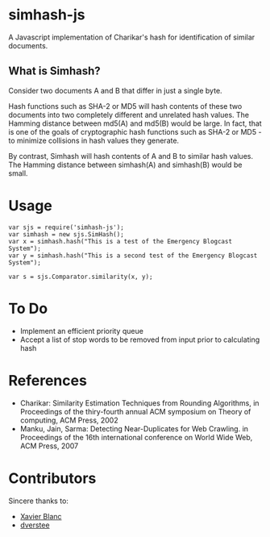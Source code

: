 # simhash-js

A Javascript implementation of Charikar's hash for identification of similar documents. 


## What is Simhash?
Consider two documents A and B that differ in just a single byte. 

Hash functions such as SHA-2 or MD5 will hash contents of these two documents into two completely different and unrelated hash values. The Hamming distance between md5(A) and md5(B) would be large. In fact, that is one of the goals of cryptographic hash functions such as SHA-2 or MD5 - to minimize collisions in hash values they generate.

By contrast, Simhash will hash contents of A and B to similar hash values. The Hamming distance between simhash(A) and simhash(B) would be small.

# Usage
    var sjs = require('simhash-js');
    var simhash = new sjs.SimHash();
    var x = simhash.hash("This is a test of the Emergency Blogcast System");
    var y = simhash.hash("This is a second test of the Emergency Blogcast System");

    var s = sjs.Comparator.similarity(x, y); 


# To Do
* Implement an efficient priority queue
* Accept a list of stop words to be removed from input prior to calculating hash

# References

* Charikar: Similarity Estimation Techniques from Rounding Algorithms, in Proceedings of the thiry-fourth annual ACM symposium on Theory of computing, ACM Press, 2002
* Manku, Jain, Sarma: Detecting Near-Duplicates for Web Crawling. in Proceedings of the 16th international conference on World Wide Web, ACM Press, 2007

# Contributors

Sincere thanks to:
* [Xavier Blanc](https://github.com/xblanc33)
* [dverstee](https://github.com/dverstee)
